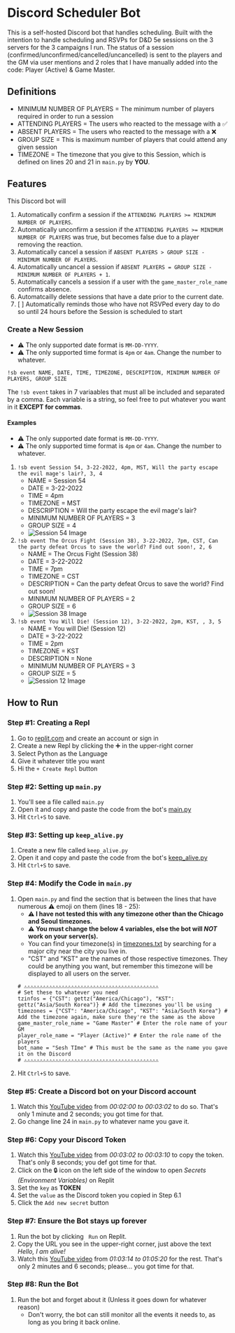 # Discord Scheduler Bot
This is a self-hosted Discord bot that handles scheduling. Built with the intention to handle scheduling and RSVPs for D&amp;D 5e sessions on the 3 servers for the 3 campaigns I run. The status of a session (confirmed/unconfirmed/cancelled/uncancelled) is sent to the players and the GM via user mentions and 2 roles that I have manually added into the code: Player (Active) & Game Master.

## Definitions
- MINIMUM NUMBER OF PLAYERS = The minimum number of players required in order to run a session
- ATTENDING PLAYERS = The users who reacted to the message with a ✅
- ABSENT PLAYERS = The users who reacted to the message with a ❌
- GROUP SIZE = This is maximum number of players that could attend any given session
- TIMEZONE = The timezone that you give to this Session, which is defined on lines 20 and 21 in `main.py` by **YOU**. 

## Features
This Discord bot will 
  1. Automatically confirm a session if the `ATTENDING PLAYERS >= MINIMUM NUMBER OF PLAYERS`. 
  2. Automatically unconfirm a session if the `ATTENDING PLAYERS >= MINIMUM NUMBER OF PLAYERS` was true, but becomes false due to a player removing the reaction.
  3. Automatically cancel a session if `ABSENT PLAYERS > GROUP SIZE - MINIMUM NUMBER OF PLAYERS`.
  4. Automatically uncancel a session if `ABSENT PLAYERS = GROUP SIZE - MINIMUM NUMBER OF PLAYERS + 1`.
  5. Automatically cancels a session if a user with the `game_master_role_name` confirms absence.
  6. Automatcailly delete sessions that have a date prior to the current date.
  7. [ ] Automatically reminds those who have not RSVPed every day to do so until 24 hours before the Session is scheduled to start

### Create a New Session
- ⚠️ The only supported date format is `MM-DD-YYYY`.
- ⚠️ The only supported time format is `4pm` or `4am`. Change the number to whatever.
```
!sb event NAME, DATE, TIME, TIMEZONE, DESCRIPTION, MINIMUM NUMBER OF PLAYERS, GROUP SIZE
```
The `!sb event` takes in 7 variaables that must all be included and separated by a comma. Each variable is a string, so feel free to put whatever you want in it **EXCEPT for commas**.

#### Examples
- ⚠️ The only supported date format is `MM-DD-YYYY`.
- ⚠️ The only supported time format is `4pm` or `4am`. Change the number to whatever.
1. `!sb event Session 54, 3-22-2022, 4pm, MST, Will the party escape the evil mage's lair?, 3, 4`
    - NAME = Session 54
    - DATE = 3-22-2022
    - TIME = 4pm 
    - TIMEZONE = MST
    - DESCRIPTION = Will the party escape the evil mage's lair?
    - MINIMUM NUMBER OF PLAYERS = 3
    - GROUP SIZE = 4
    - ![Session 54 Image](https://i.imgur.com/1WNO9MW.jpg)
2. `!sb event The Orcus Fight (Session 38), 3-22-2022, 7pm, CST, Can the party defeat Orcus to save the world? Find out soon!, 2, 6`
    - NAME = The Orcus Fight (Session 38)
    - DATE = 3-22-2022
    - TIME = 7pm
    - TIMEZONE = CST
    - DESCRIPTION = Can the party defeat Orcus to save the world? Find out soon!
    - MINIMUM NUMBER OF PLAYERS = 2
    - GROUP SIZE = 6
    - ![Session 38 Image](https://i.imgur.com/vfI3kQ1.jpg)
3. `!sb event You Will Die! (Session 12), 3-22-2022, 2pm, KST, , 3, 5`
    - NAME = You will Die! (Session 12)
    - DATE = 3-22-2022
    - TIME = 2pm 
    - TIMEZONE = KST
    - DESCRIPTION = None
    - MINIMUM NUMBER OF PLAYERS = 3 
    - GROUP SIZE = 5
    - ![Session 12 Image](https://i.imgur.com/ILk21Cf.jpg)

## How to Run
### Step #1: Creating a Repl
1. Go to [replit.com](https://replit.com/~) and create an account or sign in
2. Create a new Repl by clicking the ➕ in the upper-right corner
3. Select Python as the Language
4. Give it whatever title you want
5. Hi the `+ Create Repl` button
### Step #2: Setting up `main.py`
1. You'll see a file called `main.py`
2. Open it and copy and paste the code from the bot's [main.py](https://github.com/mikitz/discord-scheduler-bot/blob/main/main.py)
3. Hit `Ctrl+S` to save.
### Step #3: Setting up `keep_alive.py`
1. Create a new file called `keep_alive.py`
2. Open it and copy and paste the code from the bot's [keep_alive.py](https://github.com/mikitz/discord-scheduler-bot/blob/main/keep_alive.py)
3. Hit `Ctrl+S` to save.
### Step #4: Modify the Code in `main.py`
1. Open `main.py` and find the section that is between the lines that have numerous ⚠️ emoji on them (lines 18 - 25):
    - **⚠️ I have not tested this with any timezone other than the Chicago and Seoul timezones.**
    - **⚠️ You must change the below 4 variables, else the bot will *NOT* work on your server(s).**
    - You can find your timezone(s) in [timezones.txt](https://github.com/mikitz/discord-scheduler-bot/blob/main/timezones.txt) by searching for a major city near the city you live in.
    - "CST" and "KST" are the names of those respective timezones. They could be anything you want, but remember this timezone will be displayed to all users on the server.
    ```
    # ⚠️⚠️⚠️⚠️⚠️⚠️⚠️⚠️⚠️⚠️⚠️⚠️⚠️⚠️⚠️⚠️⚠️⚠️⚠️⚠️⚠️⚠️⚠️⚠️⚠️⚠️⚠️⚠️⚠️⚠️⚠️⚠️⚠️⚠️⚠️⚠️⚠️⚠️⚠️⚠️⚠️⚠️⚠️
    # Set these to whatever you need
    tzinfos = {"CST": gettz("America/Chicago"), "KST": gettz("Asia/South Korea")} # Add the timezones you'll be using
    timezones = {"CST": "America/Chicago", "KST": "Asia/South Korea"} # Add the timezone again, make sure they're the same as the above
    game_master_role_name = "Game Master" # Enter the role name of your GM
    player_role_name = "Player (Active)" # Enter the role name of the players
    bot_name = "Sesh TIme" # This must be the same as the name you gave it on the Discord
    # ⚠️⚠️⚠️⚠️⚠️⚠️⚠️⚠️⚠️⚠️⚠️⚠️⚠️⚠️⚠️⚠️⚠️⚠️⚠️⚠️⚠️⚠️⚠️⚠️⚠️⚠️⚠️⚠️⚠️⚠️⚠️⚠️⚠️⚠️⚠️⚠️⚠️⚠️⚠️⚠️⚠️⚠️⚠️
    ```
2. Hit `Ctrl+S` to save.
### Step #5: Create a Discord bot on your Discord account
1. Watch this [YouTube video](https://youtu.be/SPTfmiYiuok?t=120) from *00:02:00 to 00:03:02* to do so. That's only 1 minute and 2 seconds; you got time for that.
2. Go change line 24 in `main.py` to whatever name you gave it.
### Step #6: Copy your Discord Token
1. Watch this [YouTube video](https://youtu.be/SPTfmiYiuok?t=182) from *00:03:02 to 00:03:10* to copy the token. That's only 8 seconds; you def got time for that.
2. Click on the 🔒 icon on the left side of the window to open *Secrets (Environment Variables)* on Replit
3. Set the `key` as **TOKEN**
4. Set the `value` as the Discord token you copied in Step 6.1
5. Click the `Add new secret` button
### Step #7: Ensure the Bot stays up forever
1. Run the bot by clicking ` Run` on Replit.
2. Copy the URL you see in the upper-right corner, just above the text *Hello, I am alive!*
3. Watch this [YouTube video](https://youtu.be/SPTfmiYiuok?t=3794) from *01:03:14 to 01:05:20* for the rest. That's only 2 minutes and 6 seconds; please... you got time for that.
### Step #8: Run the Bot
1. Run the bot and forget about it (Unless it goes down for whatever reason)    
    - Don't worry, the bot can still monitor all the events it needs to, as long as you bring it back online.